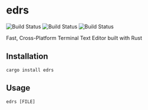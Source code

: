 # edrs
![Build Status](https://github.com/manorajesh/edrs/actions/workflows/MacOS.yml/badge.svg)
![Build Status](https://github.com/manorajesh/edrs/actions/workflows/Linux.yml/badge.svg)
![Build Status](https://github.com/manorajesh/edrs/actions/workflows/Windows.yml/badge.svg)

Fast, Cross-Platform Terminal Text Editor built with Rust

## Installation
```
cargo install edrs
```

## Usage
```
edrs [FILE]
```
